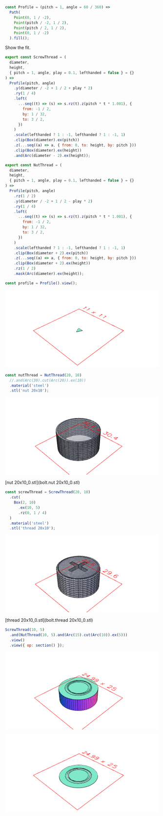 ```JavaScript
const Profile = (pitch = 1, angle = 60 / 360) =>
  Path(
    Point(0, 1 / -2),
    Point(pitch / -2, 1 / 2),
    Point(pitch / 2, 1 / 2),
    Point(0, 1 / -2)
  ).fill();
```

Show the fit.

```JavaScript
export const ScrewThread = (
  diameter,
  height,
  { pitch = 1, angle, play = 0.1, lefthanded = false } = {}
) =>
  Profile(pitch, angle)
    .y(diameter / -2 + 1 / 2 + play * 2)
    .ry(1 / 4)
    .loft(
      ...seq((t) => (s) => s.rz(t).z(pitch * t * 1.001), {
        from: -1 / 2,
        by: 1 / 32,
        to: 3 / 2,
      })
    )
    .scale(lefthanded ? 1 : -1, lefthanded ? 1 : -1, 1)
    .clip(Box(diameter).ex(pitch))
    .z(...seq((a) => a, { from: 0, to: height, by: pitch }))
    .clip(Box(diameter).ex(height))
    .and(Arc(diameter - 2).ex(height));
```

```JavaScript
export const NutThread = (
  diameter,
  height,
  { pitch = 1, angle, play = 0.1, lefthanded = false } = {}
) =>
  Profile(pitch, angle)
    .rz(1 / 2)
    .y(diameter / -2 + 1 / 2 - play * 2)
    .ry(1 / 4)
    .loft(
      ...seq((t) => (s) => s.rz(t).z(pitch * t * 1.001), {
        from: -1 / 2,
        by: 1 / 32,
        to: 3 / 2,
      })
    )
    .scale(lefthanded ? 1 : -1, lefthanded ? 1 : -1, 1)
    .clip(Box(diameter + 2).ex(pitch))
    .z(...seq((a) => a, { from: 0, to: height, by: pitch }))
    .clip(Box(diameter + 2).ex(height))
    .rz(1 / 2)
    .mask(Arc(diameter).ex(height));
```

```JavaScript
const profile = Profile().view();
```

![Image](bolt.md.0.png)

```JavaScript
const nutThread = NutThread(20, 10)
  //.and(Arc(30).cut(Arc(20)).ex(10))
  .material('steel')
  .stl('nut 20x10');
```

![Image](bolt.md.1.png)

[nut 20x10_0.stl](bolt.nut 20x10_0.stl)

```JavaScript
const screwThread = ScrewThread(20, 10)
  .cut(
    Box(2, 10)
      .ex(10, 5)
      .rz(0, 1 / 4)
  )
  .material('steel')
  .stl('thread 20x10');
```

![Image](bolt.md.2.png)

[thread 20x10_0.stl](bolt.thread 20x10_0.stl)

```JavaScript
ScrewThread(10, 5)
  .and(NutThread(10, 5).and(Arc(15).cut(Arc(10)).ex(5)))
  .view()
  .view({ op: section() });
```

![Image](bolt.md.3.png)

![Image](bolt.md.4.png)
